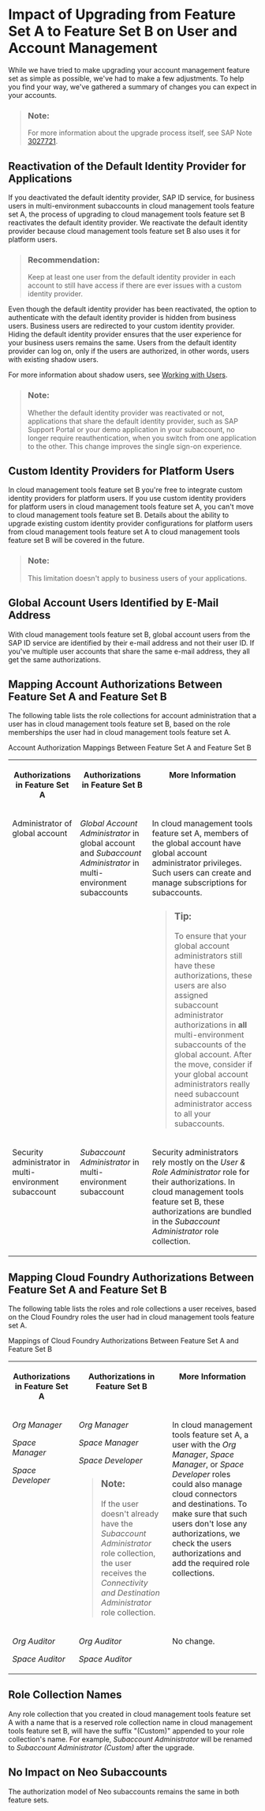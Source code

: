 <!-- loio1ac8143b71fb46e78564ed30be757620 -->

# Impact of Upgrading from Feature Set A to Feature Set B on User and Account Management

While we have tried to make upgrading your account management feature set as simple as possible, we've had to make a few adjustments. To help you find your way, we've gathered a summary of changes you can expect in your accounts.

> ### Note:  
> For more information about the upgrade process itself, see SAP Note [3027721](https://launchpad.support.sap.com/#/notes/3027721).



<a name="loio1ac8143b71fb46e78564ed30be757620__section_n3n_2k1_54b"/>

## Reactivation of the Default Identity Provider for Applications

If you deactivated the default identity provider, SAP ID service, for business users in multi-environment subaccounts in cloud management tools feature set A, the process of upgrading to cloud management tools feature set B reactivates the default identity provider. We reactivate the default identity provider because cloud management tools feature set B also uses it for platform users.

> ### Recommendation:  
> Keep at least one user from the default identity provider in each account to still have access if there are ever issues with a custom identity provider.

Even though the default identity provider has been reactivated, the option to authenticate with the default identity provider is hidden from business users. Business users are redirected to your custom identity provider. Hiding the default identity provider ensures that the user experience for your business users remains the same. Users from the default identity provider can log on, only if the users are authorized, in other words, users with existing shadow users.

For more information about shadow users, see [Working with Users](../50-administration-and-ops/working-with-users-2c91f88.md).

> ### Note:  
> Whether the default identity provider was reactivated or not, applications that share the default identity provider, such as SAP Support Portal or your demo application in your subaccount, no longer require reauthentication, when you switch from one application to the other. This change improves the single sign-on experience.



<a name="loio1ac8143b71fb46e78564ed30be757620__section_th5_cgb_54b"/>

## Custom Identity Providers for Platform Users

In cloud management tools feature set B you're free to integrate custom identity providers for platform users. If you use custom identity providers for platform users in cloud management tools feature set A, you can't move to cloud management tools feature set B. Details about the ability to upgrade existing custom identity provider configurations for platform users from cloud management tools feature set A to cloud management tools feature set B will be covered in the future.

> ### Note:  
> This limitation doesn't apply to business users of your applications.



<a name="loio1ac8143b71fb46e78564ed30be757620__section_qft_32b_54b"/>

## Global Account Users Identified by E-Mail Address

With cloud management tools feature set B, global account users from the SAP ID service are identified by their e-mail address and not their user ID. If you've multiple user accounts that share the same e-mail address, they all get the same authorizations.



## Mapping Account Authorizations Between Feature Set A and Feature Set B

The following table lists the role collections for account administration that a user has in cloud management tools feature set B, based on the role memberships the user had in cloud management tools feature set A.

<a name="loio1ac8143b71fb46e78564ed30be757620__table_lcx_h1m_t4b"/>Account Authorization Mappings Between Feature Set A and Feature Set B


<table>
<tr>
<th valign="top">

Authorizations in Feature Set A



</th>
<th valign="top">

Authorizations in Feature Set B



</th>
<th valign="top">

More Information



</th>
</tr>
<tr>
<td valign="top">

Administrator of global account



</td>
<td valign="top">

*Global Account Administrator* in global account and *Subaccount Administrator* in multi-environment subaccounts



</td>
<td valign="top">

In cloud management tools feature set A, members of the global account have global account administrator privileges. Such users can create and manage subscriptions for subaccounts.

> ### Tip:  
> To ensure that your global account administrators still have these authorizations, these users are also assigned subaccount administrator authorizations in **all** multi-environment subaccounts of the global account. After the move, consider if your global account administrators really need subaccount administrator access to all your subaccounts.



</td>
</tr>
<tr>
<td valign="top">

Security administrator in multi-environment subaccount



</td>
<td valign="top">

*Subaccount Administrator* in multi-environment subaccount



</td>
<td valign="top">

Security administrators rely mostly on the *User & Role Administrator* role for their authorizations. In cloud management tools feature set B, these authorizations are bundled in the *Subaccount Administrator* role collection.



</td>
</tr>
</table>



<a name="loio1ac8143b71fb46e78564ed30be757620__section_mjb_tcm_t4b"/>

## Mapping Cloud Foundry Authorizations Between Feature Set A and Feature Set B

The following table lists the roles and role collections a user receives, based on the Cloud Foundry roles the user had in cloud management tools feature set A.

<a name="loio1ac8143b71fb46e78564ed30be757620__table_jgg_pvy_t4b"/>Mappings of Cloud Foundry Authorizations Between Feature Set A and Feature Set B


<table>
<tr>
<th valign="top">

Authorizations in Feature Set A



</th>
<th valign="top">

Authorizations in Feature Set B



</th>
<th valign="top">

More Information



</th>
</tr>
<tr>
<td valign="top">

*Org Manager*

*Space Manager*

*Space Developer*



</td>
<td valign="top">

*Org Manager*

*Space Manager*

*Space Developer*

> ### Note:  
> If the user doesn't already have the *Subaccount Administrator* role collection, the user receives the *Connectivity and Destination Administrator* role collection.



</td>
<td valign="top">

In cloud management tools feature set A, a user with the *Org Manager*, *Space Manager*, or *Space Developer* roles could also manage cloud connectors and destinations. To make sure that such users don't lose any authorizations, we check the users authorizations and add the required role collections.



</td>
</tr>
<tr>
<td valign="top">

*Org Auditor*

*Space Auditor*



</td>
<td valign="top">

*Org Auditor*

*Space Auditor*



</td>
<td valign="top">

No change.



</td>
</tr>
</table>



<a name="loio1ac8143b71fb46e78564ed30be757620__section_xlb_lmv_3pb"/>

## Role Collection Names

Any role collection that you created in cloud management tools feature set A with a name that is a reserved role collection name in cloud management tools feature set B, will have the suffix "\(Custom\)" appended to your role collection's name. For example, *Subaccount Administrator* will be renamed to *Subaccount Administrator \(Custom\)* after the upgrade.



<a name="loio1ac8143b71fb46e78564ed30be757620__section_o3p_yj1_54b"/>

## No Impact on Neo Subaccounts

The authorization model of Neo subaccounts remains the same in both feature sets.


